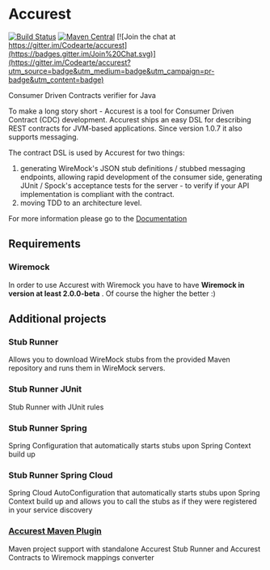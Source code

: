 Accurest
========

[![Build Status](https://travis-ci.org/Codearte/accurest.svg?branch=master)](https://travis-ci.org/Codearte/accurest) [![Maven Central](https://maven-badges.herokuapp.com/maven-central/io.codearte.accurest/accurest-gradle-plugin/badge.svg)](https://maven-badges.herokuapp.com/maven-central/io.codearte.accurest/accurest-gradle-plugin)
[![Join the chat at https://gitter.im/Codearte/accurest](https://badges.gitter.im/Join%20Chat.svg)](https://gitter.im/Codearte/accurest?utm_source=badge&utm_medium=badge&utm_campaign=pr-badge&utm_content=badge)

Consumer Driven Contracts verifier for Java

To make a long story short - Accurest is a tool for Consumer Driven Contract (CDC) development. Accurest ships an easy DSL for describing REST contracts for JVM-based applications.
 Since version 1.0.7 it also supports messaging.
 
The contract DSL is used by Accurest for two things:

1. generating WireMock's JSON stub definitions / stubbed messaging endpoints, allowing rapid development of the consumer side,
generating JUnit / Spock's acceptance tests for the server - to verify if your API implementation is compliant with the contract.
2. moving TDD to an architecture level.

For more information please go to the [Documentation](http://codearte.github.io/accurest/)

## Requirements

### Wiremock

In order to use Accurest with Wiremock you have to have __Wiremock in version at least 2.0.0-beta__ . Of course the higher the better :)

## Additional projects

### Stub Runner

Allows you to download WireMock stubs from the provided Maven repository and runs them in WireMock servers.

### Stub Runner JUnit

Stub Runner with JUnit rules

### Stub Runner Spring

Spring Configuration that automatically starts stubs upon Spring Context build up

### Stub Runner Spring Cloud

Spring Cloud AutoConfiguration that automatically starts stubs upon Spring Context build up and allows you to call the stubs
as if they were registered in your service discovery

### [Accurest Maven Plugin](https://github.com/Codearte/accurest-maven-plugin)

Maven project support with standalone Accurest Stub Runner and Accurest Contracts to Wiremock mappings converter
